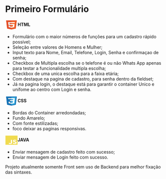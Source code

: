 <h1>Primeiro Formulário</h1>

 

<img align="center" alt="HTML" height="30" width="40" src="https://raw.githubusercontent.com/devicons/devicon/master/icons/html5/html5-original.svg"><B>HTML</B>
<P>
<UL>
<LI>Formulário com o maior números de funções para um cadastro rápido possível;</LI>

<LI>Seleção entre valores de Homens e Mulher;</LI>
<LI>Input texto para Nome, Email, Telefone, Login, Senha e confirmaçao de senha;</LI>

<LI>Checkbox de Multipla escolha se o telefone é ou não Whats App apenas para testar a funcionalidade multipla escolha;</LI> 
<LI>Checkbox de uma unica escolha para a faixa etária;</LI>

<LI>Com destaque na pagina de cadastro, para senha dentro da fieldset;</LI> 
<LI>Já na pagina login, o destaque está para garantir o container Unico e unifome ao centro com Login e senha.</LI>
 </UL>
</P>

<img align="center" alt="CSS" height="30" width="40" src="https://raw.githubusercontent.com/devicons/devicon/master/icons/css3/css3-original.svg"><B>CSS</B>

<P>
<UL>
<LI>Bordas do Container arredondadas;</LI> 
<LI>Fundo Amarelo; </LI>
<LI>Com fonte estilizadas;</LI> 
<LI>foco deixar as paginas responsivas.</LI>
 </UL>
</P>

<img align="center" alt="Js" height="30" width="40" src="https://raw.githubusercontent.com/devicons/devicon/master/icons/javascript/javascript-plain.svg"><B>JAVA</b>

<P>
<UL>
<LI>Enviar mensagem de cadastro feito com sucesso;</LI>
<LI>Enviar mensagem de Login feito com sucesso.</LI>
 </UL>
</P>
</P>
<P>
Projeto atualmente somente Front sem uso de Backend para melhor fixação das sintaxes.
</P>
